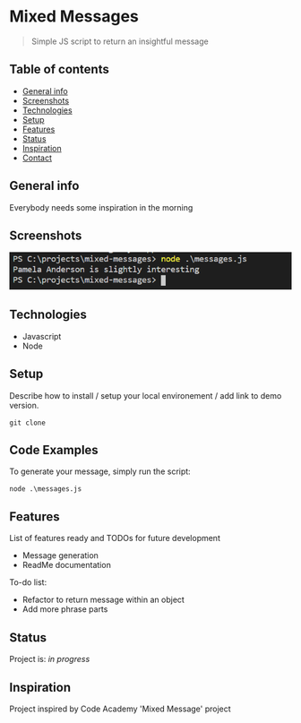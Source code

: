 # Mixed Messages
> Simple JS script to return an insightful message

## Table of contents
* [General info](#general-info)
* [Screenshots](#screenshots)
* [Technologies](#technologies)
* [Setup](#setup)
* [Features](#features)
* [Status](#status)
* [Inspiration](#inspiration)
* [Contact](#contact)

## General info
Everybody needs some inspiration in the morning

## Screenshots
![Example message](/img/code_output.PNG)

## Technologies
* Javascript
* Node

## Setup
Describe how to install / setup your local environement / add link to demo version.
```
git clone 
```

## Code Examples
To generate your message, simply run the script:

```
node .\messages.js
```

## Features
List of features ready and TODOs for future development
* Message generation
* ReadMe documentation

To-do list:
* Refactor to return message within an object
* Add more phrase parts

## Status
Project is: _in progress_

## Inspiration
Project inspired by Code Academy 'Mixed Message' project

